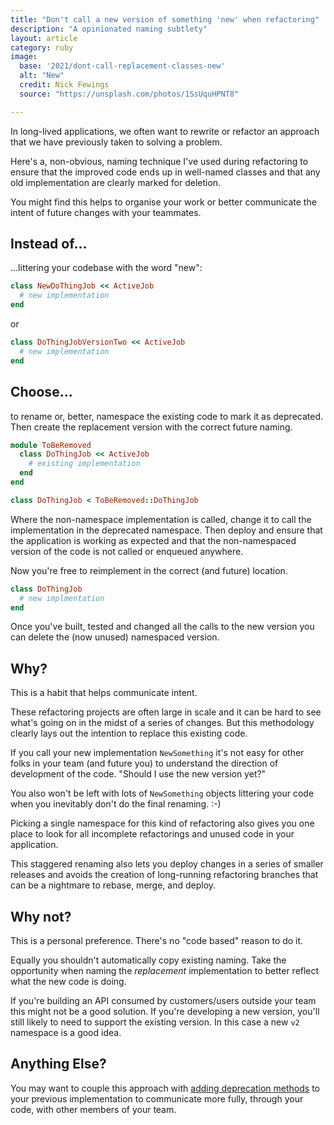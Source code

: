 ```yaml
---
title: "Don't call a new version of something 'new' when refactoring"
description: "A opinionated naming subtlety"
layout: article
category: ruby
image:
  base: '2021/dont-call-replacement-classes-new'
  alt: "New"
  credit: Nick Fewings
  source: "https://unsplash.com/photos/1SsUquHPNT8"

---
```


In long-lived applications, we often want to rewrite or refactor an approach that we have previously taken to solving a problem.

Here's a, non-obvious, naming technique I've used during refactoring to ensure that the improved code ends up in well-named classes and that any old implementation are clearly marked for deletion.

You might find this helps to organise your work or better communicate the intent of future changes with your teammates.


## Instead of...

...littering your codebase with the word "new":

```ruby
class NewDoThingJob << ActiveJob
  # new implementation
end
```

or

```ruby
class DoThingJobVersionTwo << ActiveJob
  # new implementation
end
```


## Choose...

to rename or, better, namespace the existing code to mark it as deprecated. Then create the replacement version with the correct future naming.

```ruby
module ToBeRemoved
  class DoThingJob << ActiveJob
    # existing implementation
  end
end
```

```ruby
class DoThingJob < ToBeRemoved::DoThingJob
```

Where the non-namespace implementation is called, change it to call the implementation in the deprecated namespace. Then deploy and ensure that the application is working as expected and that the non-namespaced version of the code is not called or enqueued anywhere.

Now you're free to reimplement in the correct (and future) location.

```ruby
class DoThingJob
  # new implmentation
end
```

Once you've built, tested and changed all the calls to the new version you can delete the (now unused) namespaced version.


## Why?

This is a habit that helps communicate intent.

These refactoring projects are often large in scale and it can be hard to see what's going on in the midst of a series of changes. But this methodology clearly lays out the intention to replace this existing code.

If you call your new implementation `NewSomething` it's not easy for other folks in your team (and future you) to understand the direction of development of the code. "Should I use the new version yet?"

You also won't be left with lots of `NewSomething` objects littering your code when you inevitably don't do the final renaming. :-)

Picking a single namespace for this kind of refactoring also gives you one place to look for all incomplete refactorings and unused code in your application.

This staggered renaming also lets you deploy changes in a series of smaller releases and avoids the creation of long-running refactoring branches that can be a nightmare to rebase, merge, and deploy.


## Why not?

This is a personal preference. There's no "code based" reason to do it.

Equally you shouldn't automatically copy existing naming. Take the opportunity when naming the _replacement_ implementation to better reflect what the new code is doing.

If you're building an API consumed by customers/users outside your team this might not be a good solution. If you're developing a new version, you'll still likely to need to support the existing version. In this case a new `v2` namespace is a good idea.


## Anything Else?

You may want to couple this approach with [adding deprecation methods](https://andycroll.com/ruby/use-a-deprecation-message/) to your previous implementation to communicate more fully, through your code, with other members of your team.
